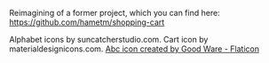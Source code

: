Reimagining of a former project, which you can find here: https://github.com/hametm/shopping-cart 

Alphabet icons by suncatcherstudio.com.
Cart icon by materialdesignicons.com.
<a href="https://www.flaticon.com/free-icons/abc" title="abc icons">Abc icon created by Good Ware - Flaticon</a>
